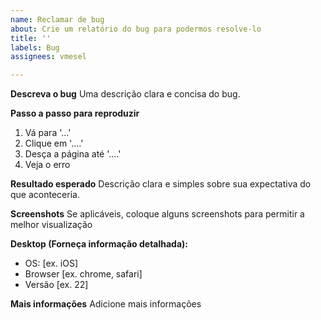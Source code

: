 ```yaml
---
name: Reclamar de bug
about: Crie um relatório do bug para podermos resolve-lo
title: ''
labels: Bug
assignees: vmesel

---
```


**Descreva o bug**
Uma descrição clara e concisa do bug.

**Passo a passo para reproduzir**
1. Vá para '...'
2. Clique em '....'
3. Desça a página até  '....'
4. Veja o erro

**Resultado esperado**
Descrição clara e simples sobre sua expectativa do que aconteceria.

**Screenshots**
Se aplicáveis, coloque alguns screenshots para permitir a melhor visualização

**Desktop (Forneça informação detalhada):**
 - OS: [ex. iOS]
 - Browser [ex. chrome, safari]
 - Versão [ex. 22]

**Mais informações**
Adicione mais informações
